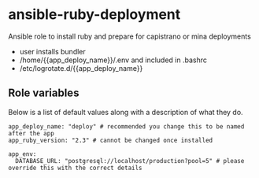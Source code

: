 # ansible-ruby-deployment
Ansible role to install ruby and prepare for capistrano or mina deployments

 * user installs bundler
 * /home/{{app_deploy_name}}/.env and included in .bashrc 
 * /etc/logrotate.d/{{app_deploy_name}}
 
## Role variables

Below is a list of default values along with a description of what they do.

```
app_deploy_name: "deploy" # recommended you change this to be named after the app
app_ruby_version: "2.3" # cannot be changed once installed

app_env:
  DATABASE_URL: "postgresql://localhost/production?pool=5" # please override this with the correct details
```